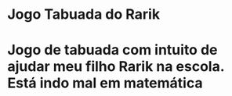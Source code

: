 # Jogo Tabuada do Rarik
 <h1>
 Jogo de tabuada com intuito de ajudar meu filho Rarik na escola. Está indo mal em matemática
</h1>
